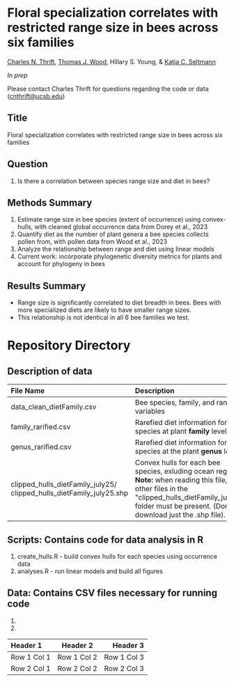 # Floral specialization correlates with restricted range size in bees across six families
[Charles N. Thrift](https://orcid.org/0000-0002-4257-6951), [Thomas J. Wood](https://orcid.org/0000-0001-5653-224X), Hillary S. Young, & [Katja C. Seltmann](https://orcid.org/0000-0001-5354-6048)

_In prep_

Please contact Charles Thrift for questions regarding the code or data (cnthrift@ucsb.edu)

## Title 
Floral specialization correlates with restricted range size in bees across six families

## Question
1. Is there a correlation between species range size and diet in bees?

## Methods Summary
1. Estimate range size in bee species (extent of occurrence) using convex-hulls, with cleaned global occurrence data from Dorey et al., 2023
2. Quantify diet as the number of plant genera a bee species collects pollen from, with pollen data from Wood et al., 2023
3. Analyze the relationship between range and diet using linear models
4. Current work: incorporate phylogenetic diversity metrics for plants and account for phylogeny in bees

## Results Summary
- Range size is significantly correlated to diet breadth in bees. Bees with more specialized diets are likely to have smaller range sizes.
- This relationship is not identical in all 6 bee families we test.


# Repository Directory

## Description of data

| File Name | Description |
| :------- | :------ |
| data_clean_dietFamily.csv | Bee species, family, and range variables |
| family_rarified.csv | Rarefied diet information for bee species at plant **family** level |
| genus_rarified.csv | Rarefied diet information for bee species at the plant **genus** level |
| clipped_hulls_dietFamily_july25/ clipped_hulls_dietFamily_july25.shp | Convex hulls for each bee species, exluding ocean regions. **Note:** when reading this file, the other files in the "clipped_hulls_dietFamily_july25" folder must be present. (Don't download just the .shp file). |


## Scripts: Contains code for data analysis in R
1. create_hulls.R - build convex hulls for each species using occurrence data
2. analyses.R - run linear models and build all figures


## Data: Contains CSV files necessary for running code
1. 
2. 


| Header 1 | Header 2 | Header 3 |
| :------- | :------: | -------: |
| Row 1 Col 1 | Row 1 Col 2 | Row 1 Col 3 |
| Row 2 Col 1 | Row 2 Col 2 | Row 2 Col 3 |


